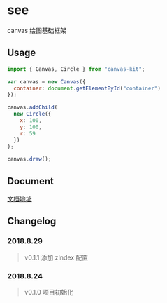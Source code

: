 # see

canvas 绘图基础框架

## Usage

```js
import { Canvas, Circle } from "canvas-kit";

var canvas = new Canvas({
  container: document.getElementById("container")
});

canvas.addChild(
  new Circle({
    x: 100,
    y: 100,
    r: 59
  })
);

canvas.draw();
```

## Document
[文档地址](https://hamger.github.io/canvas-demo/#/)

## Changelog

### 2018.8.29

> v0.1.1 添加 zIndex 配置

### 2018.8.24

> v0.1.0 项目初始化
